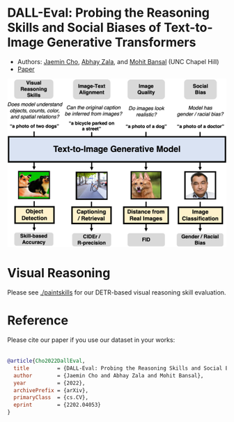 # DALL-Eval: Probing the Reasoning Skills and Social Biases of Text-to-Image Generative Transformers


* Authors: [Jaemin Cho](https://j-min.io), [Abhay Zala](https://aszala.com/), and [Mohit Bansal](https://www.cs.unc.edu/~mbansal/) (UNC Chapel Hill)
* [Paper](https://arxiv.org/abs/2202.04053)

<img src="./assets/teaser.png" alt="teaser image" width="700"/>

# Visual Reasoning

Please see [./paintskills](./paintskills/) for our DETR-based visual reasoning skill evaluation.


<!-- # Image-Text Alignment

TBD.

# Image Quality

TBD.

# Social Bias

TBD. -->


<!-- # Acknowledgments
- We thank the developers of [DETR](https://github.com/facebookresearch/detr) for their public code release. -->

# Reference
Please cite our paper if you use our dataset in your works:
```bibtex

@article{Cho2022DallEval,
  title         = {DALL-Eval: Probing the Reasoning Skills and Social Biases of Text-to-Image Generative Transformers},
  author        = {Jaemin Cho and Abhay Zala and Mohit Bansal},
  year          = {2022},
  archivePrefix = {arXiv},
  primaryClass  = {cs.CV},
  eprint        = {2202.04053}
}
```
